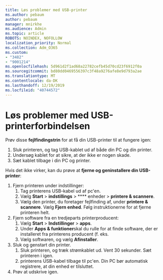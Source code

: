 ```yaml
---
title: Løs problemer med USB-printer
ms.author: pebaum
author: pebaum
manager: mnirkhe
ms.audience: Admin
ms.topic: article
ROBOTS: NOINDEX, NOFOLLOW
localization_priority: Normal
ms.collection: Adm_O365
ms.custom:
- "3482"
- "9001214"
ms.openlocfilehash: 5d961d2f1ad68a22782cefb45d70cd23f6912f0a
ms.sourcegitcommit: bd80dd0469556397c3f48a9276afe8e9d793a2ae
ms.translationtype: MT
ms.contentlocale: da-DK
ms.lasthandoff: 12/19/2019
ms.locfileid: "40744572"
---
```

# <a name="fix-usb-printer-connection-issues"></a>Løs problemer med USB-printerforbindelsen

Prøv disse **fejlfindingstrin** for at få din USB-printer til at fungere igen:

1. Sluk printeren, og tag USB-kablet ud af både din PC og din printer.
2. Undersøg kablet for at sikre, at der ikke er nogen skade.
3. Sæt kablet tilbage i din PC og printer.

Hvis det ikke virker, kan du prøve at **fjerne og geninstallere din USB-printer**:

1. Fjern printeren under indstillinger:
    1. Tag printerens USB-kabel ud af pc'en.
    2. Vælg **Start** > **indstillings** > **** enheder > **printere & scannere**.
    3. Vælg den printer, du foretager fejlfinding af, under **printere & scannere**. Vælg **Fjern enhed**. Følg instruktionerne for at fjerne printeren helt.
2. Fjern software fra en tredjeparts printerproducent:
    1. Vælg **Start** > **Indstillinger** > **apps**.
    2. Under **Apps & funktioner**skal du rulle for at finde software, der er installeret fra printerens producent (f. eks.
    3. Vælg softwaren, og vælg **Afinstaller**.
3. Sluk og genstart din printer.<br>
    1. Sluk printeren, og træk strømkablet ud. Vent 30 sekunder. Sæt printeren i igen.
    2. printerens USB-kabel tilbage til pc'en. Din PC bør automatisk registrere, at din enhed er tilsluttet.
4. Prøv at udskrive igen.